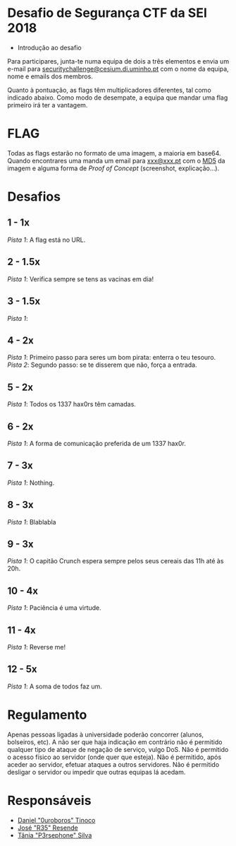 # Desafio de Segurança CTF da SEI 2018

- Introdução ao desafio

Para participares, junta-te numa equipa de dois a três elementos e envia um e-mail para securitychallenge@cesium.di.uminho.pt com o nome da equipa, nome e emails dos membros.

Quanto à pontuação, as flags têm multiplicadores diferentes, tal como indicado abaixo. Como modo de desempate, a equipa que mandar uma flag primeiro irá ter a vantagem.

# FLAG

Todas as flags estarão no formato de uma imagem, a maioria em base64. Quando encontrares uma manda um email para xxx@xxx.pt com o [MD5] da imagem e alguma forma de _Proof of Concept_ (screenshot, explicação...).

# Desafios
## 1 - 1x
_Pista 1_: A flag está no URL.

## 2 - 1.5x
_Pista 1_: Verifica sempre se tens as vacinas em dia!

## 3 - 1.5x
_Pista 1_: 

## 4 - 2x
_Pista 1_: Primeiro passo para seres um bom pirata: enterra o teu tesouro.
_Pista 2_: Segundo passo: se te disserem que não, força a entrada.

## 5 - 2x
_Pista 1_: Todos os 1337 hax0rs têm camadas.

## 6 - 2x
_Pista 1_: A forma de comunicação preferida de um 1337 hax0r.

## 7 - 3x
_Pista 1_: Nothing.

## 8 - 3x
_Pista 1_: Blablabla

## 9 - 3x
_Pista 1_: O capitão Crunch espera sempre pelos seus cereais das 11h até às 20h.

## 10 - 4x
_Pista 1_: Paciência é uma virtude.

## 11 - 4x
_Pista 1_: Reverse me!

## 12 - 5x
_Pista 1_: A soma de todos faz um.

# Regulamento
Apenas pessoas ligadas à universidade poderão concorrer (alunos, bolseiros, etc). A não ser que haja indicação em contrário não é permitido qualquer tipo de ataque de negação de serviço, vulgo DoS. Não é permitido o acesso físico ao servidor (onde quer que esteja). Não é permitido, após aceder ao servidor, efetuar ataques a outros servidores. Não é permitido desligar o servidor ou impedir que outras equipas lá acedam.

# Responsáveis
- [Daniel "0uroboros" Tinoco](https://github.com/0urobor0s)
- [José "R35" Resende](https://github.com/zepedroresende)
- [Tânia "P3rsephone" Silva](https://github.com/p3rsephone)

[MD5]: https://en.wikipedia.org/wiki/Md5sum

